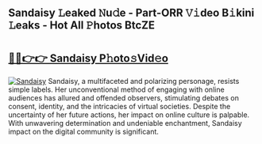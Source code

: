 ## Sandaisy 𝙻eaked 𝙽u𝚍e - Part-ORR 𝚅𝚒deo B𝚒kini 𝙻eaks - Hot All 𝙿hotos BtcZE

# <h2><a href="http://ld425q8.urlbe.top/?page=Sandaisy">🔗🔗👉👉 Sandaisy P𝚑oto𝚜Vid𝚎o</a></h2>

[![Sandaisy](https://i.imgur.com/eBuTRDB.gif)](http://ld425q8.urlbe.top/?page=Sandaisy)
Sandaisy, a multifaceted and polarizing personage, resists simple labels. Her unconventional method of engaging with online audiences has allured and offended observers, stimulating debates on consent, identity, and the intricacies of virtual societies. Despite the uncertainty of her future actions, her impact on online culture is palpable. With unwavering determination and undeniable enchantment, Sandaisy impact on the digital community is significant.

